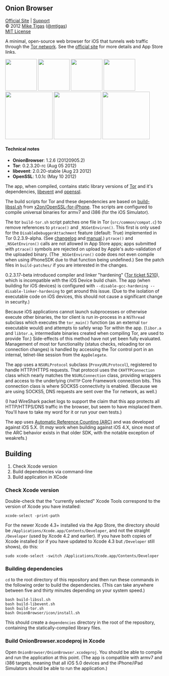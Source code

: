 ## Onion Browser

[Official Site][official] | [Support][help]<br>
&copy; 2012 [Mike Tigas][miketigas] ([@mtigas](https://twitter.com/mtigas))<br>
[MIT License][license]

A minimal, open-source web browser for iOS that tunnels web traffic through
the [Tor network][tor]. See the [official site][official] for more details
and App Store links.

[official]: http://onionbrowser.com/
[help]: http://onionbrowser.com/help/
[miketigas]: http://mike.tig.as/
[license]: https://github.com/mtigas/iOS-OnionBrowser/blob/master/LICENSE

<a href="//d2p12wh0p3fo1n.cloudfront.net/files/20120413/004.png"><img src="//d2p12wh0p3fo1n.cloudfront.net/files/20120413/004-100.jpg" width="100"/></a>
<a href="//d2p12wh0p3fo1n.cloudfront.net/files/20120413/003.png"><img src="//d2p12wh0p3fo1n.cloudfront.net/files/20120413/003-100.jpg" width="100"/></a>
<a href="//d2p12wh0p3fo1n.cloudfront.net/files/20120413/002.png"><img src="//d2p12wh0p3fo1n.cloudfront.net/files/20120413/002-100.jpg" width="100"/></a>
<a href="//d2p12wh0p3fo1n.cloudfront.net/files/20120413/005.png"><img src="//d2p12wh0p3fo1n.cloudfront.net/files/20120413/005-100.jpg" width="100"/></a>
<br>
<a href="//d2p12wh0p3fo1n.cloudfront.net/files/20120413/p003.png"><img src="//d2p12wh0p3fo1n.cloudfront.net/files/20120413/p003-150.jpg" width="150"/></a>
<a href="//d2p12wh0p3fo1n.cloudfront.net/files/20120413/p002.png"><img src="//d2p12wh0p3fo1n.cloudfront.net/files/20120413/p002-150.jpg" width="150"/></a>
<a href="//d2p12wh0p3fo1n.cloudfront.net/files/20120413/p001.png"><img src="//d2p12wh0p3fo1n.cloudfront.net/files/20120413/p001-150.jpg" width="150"/></a>

#### Technical notes

* **OnionBrowser**: 1.2.6 (20120905.2)
* **Tor**: 0.2.3.20-rc (Aug 05 2012)
* **libevent**: 2.0.20-stable (Aug 23 2012)
* **OpenSSL**: 1.0.1c (May 10 2012)

The app, when compiled, contains static library versions of [Tor][tor] and it's
dependencies, [libevent][libevent] and [openssl][openssl].

[tor]: https://www.torproject.org/
[libevent]: http://libevent.org/
[openssl]: https://www.openssl.org/

The build scripts for Tor and these dependencies are based on
[build-libssl.sh][build_libssl] from [x2on/OpenSSL-for-iPhone][openssliphone].
The scripts are configured to compile universal binaries for armv7 and
i386 (for the iOS Simulator).

[build_libssl]: https://github.com/x2on/OpenSSL-for-iPhone/blob/c637f773a99810bb101169f8e534d0d6b09f3396/build-libssl.sh
[openssliphone]: https://github.com/x2on/OpenSSL-for-iPhone

The tor `build-tor.sh` script patches one file in Tor (`src/common/compat.c`)
to remove references to `ptrace()` and `_NSGetEnviron()`. This first is only used
for the `DisableDebuggerAttachment` feature (default: True) implemented in Tor
0.2.3.9-alpha. (See [changelog][tor_dev_changelog] and [manual][tor_dev_manual].)
`ptrace()` and `_NSGetEnviron()` calls are not allowed in App Store apps; apps
submitted with `ptrace()` symbols are rejected on upload by Apple's
auto-validation of the uploaded binary. (The `_NSGetEnviron()` code does not
even compile when using iPhoneSDK due to that function being undefined.)
See the patch files in `build-patches/` if you are interested in the changes.

[tor_dev_changelog]: https://gitweb.torproject.org/tor.git/blob/tor-0.2.3.17-beta:/ChangeLog
[tor_dev_manual]: https://www.torproject.org/docs/tor-manual-dev.html.en

0.2.3.17-beta introduced compiler and linker "hardening" ([Tor ticket 5210][ticket5210]),
which is incompatible with the iOS Device build chain.  The app (when building
for iOS devices) is configured with `--disable-gcc-hardening --disable-linker-hardening`
to get around this issue. (Due to the isolation of executable code on iOS devices,
this should not cause a significant change in security.)

[ticket5210]: https://trac.torproject.org/projects/tor/ticket/5210

Because iOS applications cannot launch subprocesses or otherwise execute other
binaries, the tor client is run in-process in a `NSThread` subclass which
executes the `tor_main()` function (as an external `tor` executable would)
and attempts to safely wrap Tor within the app. (`libor.a` and
`libtor.a`, intermediate binaries created when compiling Tor, are used to
provide Tor.) Side-effects of this method have not yet been fully evaluated.
Management of most tor functionality (status checks, reloading tor on connection
changes) is handled by accessing the Tor control port in an internal, telnet-like
session from the `AppDelegate`.

The app uses a `NSURLProtocol` subclass (`ProxyURLProtocol`), registered to
handle HTTP/HTTPS requests. That protocol uses the `CKHTTPConnection` class
which nearly matches the `NSURLConnection` class, providing wrappers and access
to the underlying `CFHTTP` Core Framework connection bits. This connection
class is where SOCKS5 connectivity is enabled. (Because we are using SOCKS5,
DNS requests are sent over the Tor network, as well.)

(I had WireShark packet logs to support the claim that this app protects all
HTTP/HTTPS/DNS traffic in the browser, but seem to have misplaced them. You'll
have to take my word for it or run your own tests.)

The app uses [Automatic Reference Counting (ARC)][arc] and was developed against
iOS 5.X. (It *may* work when building against iOS 4.X, since most of the ARC
behavior exists in that older SDK, with the notable exception of weakrefs.)

[arc]: https://developer.apple.com/library/ios/releasenotes/ObjectiveC/RN-TransitioningToARC/index.html

## Building

1. Check Xcode version
2. Build dependencies via command-line
3. Build application in XCode

### Check Xcode version

Double-check that the "currently selected" Xcode Tools correspond to the version
of Xcode you have installed:

    xcode-select -print-path

For the newer Xcode 4.3+ installed via the App Store, the directory should be
`/Applications/Xcode.app/Contents/Developer`, and not the straight `/Developer`
(used by Xcode 4.2 and earlier). If you have both copies of Xcode installed
(or if you have updated to Xcode 4.3 but `/Developer` still shows), do this:

    sudo xcode-select -switch /Applications/Xcode.app/Contents/Developer

### Building dependencies

`cd` to the root directory of this repository and then run these commands in
the following order to build the dependencies. (This can take anywhere between
five and thirty minutes depending on your system speed.)

    bash build-libssl.sh
    bash build-libevent.sh
    bash build-tor.sh
    bash OnionBrowser/icon/install.sh

This should create a `dependencies` directory in the root of the repository,
containing the statically-compiled library files.

### Build OnionBrowser.xcodeproj in Xcode

Open `OnionBrowser/OnionBrowser.xcodeproj`. You should be
able to compile and run the application at this point. (The app is compatible
with armv7 and i386 targets, meaning that all iOS 5.0 devices and the
iPhone/iPad Simulators should be able to run the application.)
